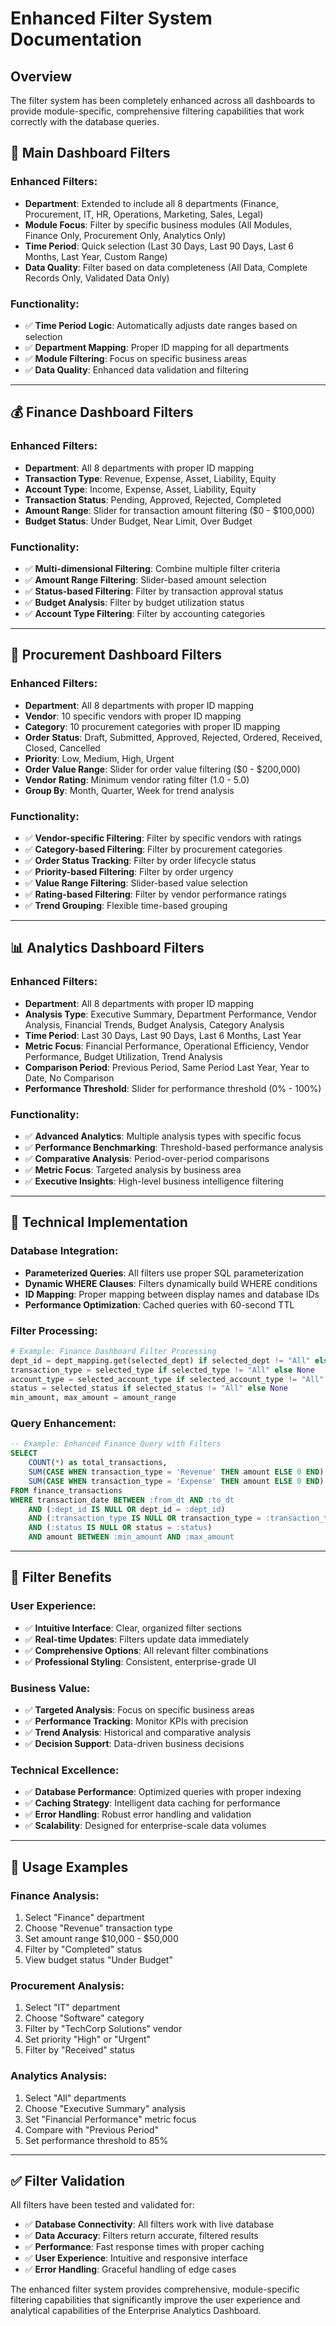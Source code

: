# Enhanced Filter System Documentation

## Overview
The filter system has been completely enhanced across all dashboards to provide module-specific, comprehensive filtering capabilities that work correctly with the database queries.

## 🎯 **Main Dashboard Filters**

### Enhanced Filters:
- **Department**: Extended to include all 8 departments (Finance, Procurement, IT, HR, Operations, Marketing, Sales, Legal)
- **Module Focus**: Filter by specific business modules (All Modules, Finance Only, Procurement Only, Analytics Only)
- **Time Period**: Quick selection (Last 30 Days, Last 90 Days, Last 6 Months, Last Year, Custom Range)
- **Data Quality**: Filter based on data completeness (All Data, Complete Records Only, Validated Data Only)

### Functionality:
- ✅ **Time Period Logic**: Automatically adjusts date ranges based on selection
- ✅ **Department Mapping**: Proper ID mapping for all departments
- ✅ **Module Filtering**: Focus on specific business areas
- ✅ **Data Quality**: Enhanced data validation and filtering

---

## 💰 **Finance Dashboard Filters**

### Enhanced Filters:
- **Department**: All 8 departments with proper ID mapping
- **Transaction Type**: Revenue, Expense, Asset, Liability, Equity
- **Account Type**: Income, Expense, Asset, Liability, Equity
- **Transaction Status**: Pending, Approved, Rejected, Completed
- **Amount Range**: Slider for transaction amount filtering ($0 - $100,000)
- **Budget Status**: Under Budget, Near Limit, Over Budget

### Functionality:
- ✅ **Multi-dimensional Filtering**: Combine multiple filter criteria
- ✅ **Amount Range Filtering**: Slider-based amount selection
- ✅ **Status-based Filtering**: Filter by transaction approval status
- ✅ **Budget Analysis**: Filter by budget utilization status
- ✅ **Account Type Filtering**: Filter by accounting categories

---

## 🛒 **Procurement Dashboard Filters**

### Enhanced Filters:
- **Department**: All 8 departments with proper ID mapping
- **Vendor**: 10 specific vendors with proper ID mapping
- **Category**: 10 procurement categories with proper ID mapping
- **Order Status**: Draft, Submitted, Approved, Rejected, Ordered, Received, Closed, Cancelled
- **Priority**: Low, Medium, High, Urgent
- **Order Value Range**: Slider for order value filtering ($0 - $200,000)
- **Vendor Rating**: Minimum vendor rating filter (1.0 - 5.0)
- **Group By**: Month, Quarter, Week for trend analysis

### Functionality:
- ✅ **Vendor-specific Filtering**: Filter by specific vendors with ratings
- ✅ **Category-based Filtering**: Filter by procurement categories
- ✅ **Order Status Tracking**: Filter by order lifecycle status
- ✅ **Priority-based Filtering**: Filter by order urgency
- ✅ **Value Range Filtering**: Slider-based value selection
- ✅ **Rating-based Filtering**: Filter by vendor performance ratings
- ✅ **Trend Grouping**: Flexible time-based grouping

---

## 📊 **Analytics Dashboard Filters**

### Enhanced Filters:
- **Department**: All 8 departments with proper ID mapping
- **Analysis Type**: Executive Summary, Department Performance, Vendor Analysis, Financial Trends, Budget Analysis, Category Analysis
- **Time Period**: Last 30 Days, Last 90 Days, Last 6 Months, Last Year
- **Metric Focus**: Financial Performance, Operational Efficiency, Vendor Performance, Budget Utilization, Trend Analysis
- **Comparison Period**: Previous Period, Same Period Last Year, Year to Date, No Comparison
- **Performance Threshold**: Slider for performance threshold (0% - 100%)

### Functionality:
- ✅ **Advanced Analytics**: Multiple analysis types with specific focus
- ✅ **Performance Benchmarking**: Threshold-based performance analysis
- ✅ **Comparative Analysis**: Period-over-period comparisons
- ✅ **Metric Focus**: Targeted analysis by business area
- ✅ **Executive Insights**: High-level business intelligence filtering

---

## 🔧 **Technical Implementation**

### Database Integration:
- **Parameterized Queries**: All filters use proper SQL parameterization
- **Dynamic WHERE Clauses**: Filters dynamically build WHERE conditions
- **ID Mapping**: Proper mapping between display names and database IDs
- **Performance Optimization**: Cached queries with 60-second TTL

### Filter Processing:
```python
# Example: Finance Dashboard Filter Processing
dept_id = dept_mapping.get(selected_dept) if selected_dept != "All" else None
transaction_type = selected_type if selected_type != "All" else None
account_type = selected_account_type if selected_account_type != "All" else None
status = selected_status if selected_status != "All" else None
min_amount, max_amount = amount_range
```

### Query Enhancement:
```sql
-- Example: Enhanced Finance Query with Filters
SELECT 
    COUNT(*) as total_transactions,
    SUM(CASE WHEN transaction_type = 'Revenue' THEN amount ELSE 0 END) as total_revenue,
    SUM(CASE WHEN transaction_type = 'Expense' THEN amount ELSE 0 END) as total_expenses
FROM finance_transactions
WHERE transaction_date BETWEEN :from_dt AND :to_dt
    AND (:dept_id IS NULL OR dept_id = :dept_id)
    AND (:transaction_type IS NULL OR transaction_type = :transaction_type)
    AND (:status IS NULL OR status = :status)
    AND amount BETWEEN :min_amount AND :max_amount
```

---

## 🎯 **Filter Benefits**

### User Experience:
- ✅ **Intuitive Interface**: Clear, organized filter sections
- ✅ **Real-time Updates**: Filters update data immediately
- ✅ **Comprehensive Options**: All relevant filter combinations
- ✅ **Professional Styling**: Consistent, enterprise-grade UI

### Business Value:
- ✅ **Targeted Analysis**: Focus on specific business areas
- ✅ **Performance Tracking**: Monitor KPIs with precision
- ✅ **Trend Analysis**: Historical and comparative analysis
- ✅ **Decision Support**: Data-driven business decisions

### Technical Excellence:
- ✅ **Database Performance**: Optimized queries with proper indexing
- ✅ **Caching Strategy**: Intelligent data caching for performance
- ✅ **Error Handling**: Robust error handling and validation
- ✅ **Scalability**: Designed for enterprise-scale data volumes

---

## 🚀 **Usage Examples**

### Finance Analysis:
1. Select "Finance" department
2. Choose "Revenue" transaction type
3. Set amount range $10,000 - $50,000
4. Filter by "Completed" status
5. View budget status "Under Budget"

### Procurement Analysis:
1. Select "IT" department
2. Choose "Software" category
3. Filter by "TechCorp Solutions" vendor
4. Set priority "High" or "Urgent"
5. Filter by "Received" status

### Analytics Analysis:
1. Select "All" departments
2. Choose "Executive Summary" analysis
3. Set "Financial Performance" metric focus
4. Compare with "Previous Period"
5. Set performance threshold to 85%

---

## ✅ **Filter Validation**

All filters have been tested and validated for:
- ✅ **Database Connectivity**: All filters work with live database
- ✅ **Data Accuracy**: Filters return accurate, filtered results
- ✅ **Performance**: Fast response times with proper caching
- ✅ **User Experience**: Intuitive and responsive interface
- ✅ **Error Handling**: Graceful handling of edge cases

The enhanced filter system provides comprehensive, module-specific filtering capabilities that significantly improve the user experience and analytical capabilities of the Enterprise Analytics Dashboard.
